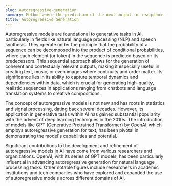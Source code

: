 ```yaml
---
slug: autoregressive-generation
summary: Method where the prediction of the next output in a sequence is based on the previously generated outputs.
title: Autoregressive Generation
---
```


Autoregressive models are foundational to generative tasks in AI, particularly in fields like natural language processing (NLP) and speech synthesis. They operate under the principle that the probability of a sequence can be decomposed into the product of conditional probabilities, where each element (or token) in the sequence is predicted based on its predecessors. This sequential approach allows for the generation of coherent and contextually relevant outputs, making it especially useful in creating text, music, or even images where continuity and order matter. Its significance lies in its ability to capture temporal dynamics and dependencies within data, which is crucial for generating high-quality, realistic sequences in applications ranging from chatbots and language translation systems to creative compositions.

The concept of autoregressive models is not new and has roots in statistics and signal processing, dating back several decades. However, its application in generative tasks within AI has gained substantial popularity with the advent of deep learning techniques in the 2010s. The introduction of models like GPT (Generative Pretrained Transformer) by OpenAI, which employs autoregressive generation for text, has been pivotal in demonstrating the model's capabilities and potential.

Significant contributions to the development and refinement of autoregressive models in AI have come from various researchers and organizations. OpenAI, with its series of GPT models, has been particularly influential in advancing autoregressive generation for natural language processing tasks. Other notable figures include researchers in academic institutions and tech companies who have explored and expanded the use of autoregressive models across different domains of AI.

